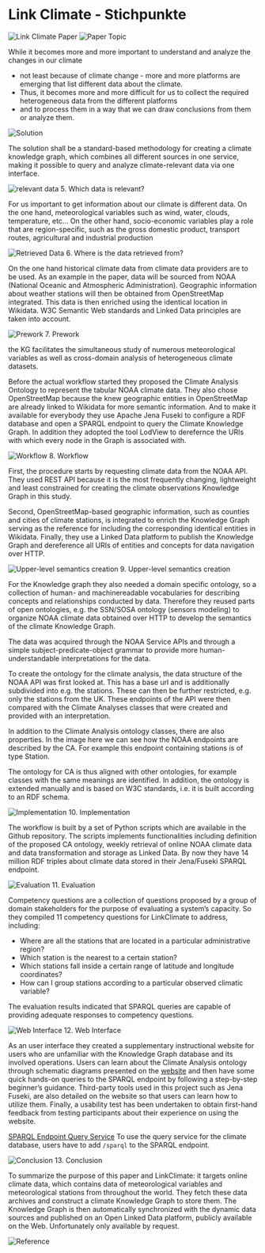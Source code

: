 # Link Climate - Stichpunkte


![Link Climate Paper](images/11-LinkClimate.png)
![Paper Topic](images/01-LinkClimate.png)

While it becomes more and more important to understand and analyze the changes in our climate 
- not least because of climate change - more and more platforms are emerging that list different data about the climate. 
- Thus, it becomes more and more difficult for us to collect the required heterogeneous data from the different platforms 
- and to process them in a way that we can draw conclusions from them or analyze them.

![Solution](images/02-LinkClimate.png)

The solution shall be a standard-based methodology for creating a climate knowledge graph, 
which combines all different sources in one service, making it possible to query and analyze climate-relevant data via one interface.


![relevant data](images/03-LinkClimate.png)
5. Which data is relevant?

For us important to get information about our climate is different data. On the one hand, meteorological 
variables such as wind, water, clouds, temperature, etc...
On the other hand, socio-economic variables play a role that are region-specific, such as the gross domestic product,
transport routes, agricultural and industrial production

![Retrieved Data](images/04-LinkClimate.png)
6. Where is the data retrieved from?

On the one hand historical climate data from climate data providers are to be used. 
As an example in the paper, data will be sourced from NOAA (National Oceanic and Atmospheric Administration). 
Geographic information about weather stations will then be obtained from OpenStreetMap integrated. 
This data is then enriched using the identical location in Wikidata. W3C Semantic Web standards and Linked Data principles are taken into account.

![Prework](images/05-LinkClimate.png)
7. Prework 

the KG facilitates the simultaneous study of numerous meteorological variables as well as cross-domain analysis of heterogeneous climate datasets.

Before the actual workflow started they proposed the Climate Analysis Ontology to represent the tabular NOAA climate data. 
They also chose OpenStreetMap because the knew geographic entities in OpenStreetMap are already linked to Wikidata for more semantic information. 
And to make it available for everybody they use Apache Jena Fuseki to configure a RDF database and open a SPARQL endpoint to query the Climate Knowledge Graph. 
In addition they adopted the tool LodView to derefernce the URIs with which every node in the Graph is associated with.

![Workflow](images/06-LinkClimate.png)
8. Workflow

First, the procedure starts by requesting climate data from the NOAA API. 
They used REST API because it is the most frequently changing, lightweight and least constrained 
for creating the climate observations Knowledge Graph in this study.

Second, OpenStreetMap-based geographic information, such as counties and cities of climate stations, 
is integrated to enrich the Knowledge Graph serving as the reference for including the corresponding 
identical entities in Wikidata. Finally, they use a Linked Data platform to publish the Knowledge Graph 
and dereference all URIs of entities and concepts for data navigation over HTTP.

![Upper-level semantics creation](images/07-LinkClimate.png)
9. Upper-level semantics creation

For the Knowledge graph they also needed a domain specific ontology, so a collection of human- and machinereadable vocabularies 
for describing concepts and relationships conducted by data. Therefore they reused parts of open ontologies, e.g. the SSN/SOSA ontology 
(sensors modeling) to organize NOAA climate data obtained over HTTP to develop the semantics of the climate Knowledge Graph.

The data was acquired through the NOAA Service APIs and through a simple subject-predicate-object grammar to provide more human-understandable 
interpretations for the data.

To create the ontology for the climate analysis, the data structure of the NOAA API was first looked at. 
This has a base url and is additionally subdivided into e.g. the stations. These can then be further restricted, 
e.g. only the stations from the UK. These endpoints of the API were then compared with the Climate Analyses 
classes that were created and provided with an interpretation.

In addition to the Climate Analysis ontology classes, there are also properties. In the image here we can see how the 
NOAA endpoints are described by the CA. For example this endpoint containing stations is of type Station.

The ontology for CA is thus aligned with other ontologies, for example classes with the same meanings are identified. 
In addition, the ontology is extended manually and is based on W3C standards, i.e. it is built according to an RDF schema.

![Implementation](images/08-LinkClimate.png)
10. Implementation

The workflow is built by a set of Python scripts which are available in the Github repository. 
The scripts implements functionalities including definition of the proposed CA ontology, weekly 
retrieval of online NOAA climate data and data transformation and storage as Linked Data. 
By now they have 14 million RDF triples about climate data stored in their Jena/Fuseki SPARQL endpoint.

![Evaluation](images/09-LinkClimate.png)
11. Evaluation 

Competency questions  are a collection of questions proposed by a group of domain stakeholders for the purpose of evaluating 
a system’s capacity. So they compiled 11 competency questions for LinkClimate to address, including: 
- Where are all the stations that are located in a particular administrative region?
- Which station is the nearest to a certain station?
- Which stations fall inside a certain range of latitude and longitude coordinates?
- How can I group stations according to a particular observed climatic variable?

The evaluation results indicated that SPARQL queries are capable of providing adequate responses to competency questions.

![Web Interface](images/10-LinkClimate.png)
12. Web Interface

As an user interface they created a supplementary instructional website for users who are unfamiliar 
with the Knowledge Graph database and its involved operations. Users can learn about the Climate Analysis 
ontology through schematic diagrams presented on the [website](http://jresearch.ucd.ie/linkclimate/index.html) and then have some quick hands-on queries to 
the SPARQL endpoint by following a step-by-step beginner’s guidance. Third-party tools used in this project 
such as Jena Fuseki, are also detailed on the website so that users can learn how to utilize them. Finally, 
a usability test has been undertaken to obtain first-hand feedback from testing participants about their experience on using the website.

[SPARQL Endpoint Query Service](http://jresearch.ucd.ie/kg/dataset.html?tab=query&ds=/climate#query=BASE+%3Chttp%3A%2F%2Fjresearch.ucd.ie%2Fclimate-kg%2F%3E%0APREFIX+ca_property%3A+%3Chttp%3A%2F%2Fjresearch.ucd.ie%2Fclimate-kg%2Fca%2Fproperty%2F%3E%0APREFIX+xsd%3A+%3Chttp%3A%2F%2Fwww.w3.org%2F2001%2FXMLSchema%23%3E%0APREFIX+sosa%3A+%3Chttp%3A%2F%2Fwww.w3.org%2Fns%2Fsosa%2F%3E%0APREFIX+rdfs%3A+%3Chttp%3A%2F%2Fwww.w3.org%2F2000%2F01%2Frdf-schema%23%3E%0APREFIX+qudt%3A+%3Chttp%3A%2F%2Fqudt.org%2F1.1%2Fschema%2Fqudt%23%3E%0A%0ASELECT+%3Fstation%0AWHERE%7B%0A%09%3Fstation+a+%3Cca%2Fclass%2FStation%3E+%3B%0A%09%09ca_property%3AisLocatedIn+%3Cresource%2Flocation%2FFIPS%3AEI%3E+.%0A%7D)
To use the query service for the climate database, users have to add `/sparql` to the SPARQL endpoint.


![Conclusion](images/11-LinkClimate.png)
13. Conclusion

To summarize the purpose of this paper and LinkClimate: it targets online climate data, which contains data 
of meteorological variables and meteorological stations from throughout the world. They fetch these data archives 
and construct a climate Knowledge Graph to store them. The Knowledge Graph is then automatically synchronized 
with the dynamic data sources and published on an Open Linked Data platform, publicly available on the Web. 
Unfortunately only available by request.

![Reference](images/12-LinkClimate.png)
